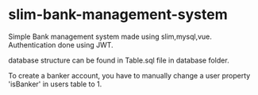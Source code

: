 # slim-bank-management-system

Simple Bank management system made using slim,mysql,vue.
Authentication done using JWT.

database structure can be found in Table.sql file in database folder.

To create a banker account, you have to manually change a user property 'isBanker' in users table to 1.
